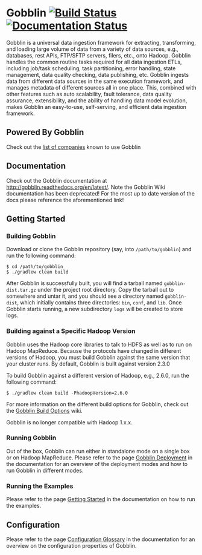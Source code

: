 # Gobblin [![Build Status](https://secure.travis-ci.org/linkedin/gobblin.png)](https://travis-ci.org/linkedin/gobblin) [![Documentation Status](https://readthedocs.org/projects/gobblin/badge/?version=latest)](http://gobblin.readthedocs.org/en/latest/?badge=latest)

Gobblin is a universal data ingestion framework for extracting, transforming, and loading large volume of data from a variety of data sources, e.g., databases, rest APIs, FTP/SFTP servers, filers, etc., onto Hadoop. Gobblin handles the common routine tasks required for all data ingestion ETLs, including job/task scheduling, task partitioning, error handling, state management, data quality checking, data publishing, etc. Gobblin ingests data from different data sources in the same execution framework, and manages metadata of different sources all in one place. This, combined with other features such as auto scalability, fault tolerance, data quality assurance, extensibility, and the ability of handling data model evolution, makes Gobblin an easy-to-use, self-serving, and efficient data ingestion framework.

## Powered By Gobblin

Check out the [list of companies](http://gobblin.readthedocs.io/en/latest/Powered-By/) known to use Gobblin

## Documentation

Check out the Gobblin documentation at http://gobblin.readthedocs.org/en/latest/. Note the Gobblin Wiki documentation has been deprecated! For the most up to date version of the docs please reference the aforementioned link!

## Getting Started

### Building Gobblin

Download or clone the Gobblin repository (say, into `/path/to/gobblin`) and run the following command:

	$ cd /path/to/gobblin
	$ ./gradlew clean build

After Gobblin is successfully built, you will find a tarball named `gobblin-dist.tar.gz` under the project root directory. Copy the tarball out to somewhere and untar it, and you should see a directory named `gobblin-dist`, which initially contains three directories: `bin`, `conf`, and `lib`. Once Gobblin starts running, a new subdirectory `logs` will be created to store logs.

### Building against a Specific Hadoop Version

Gobblin uses the Hadoop core libraries to talk to HDFS as well as to run on Hadoop MapReduce. Because the protocols have changed in different versions of Hadoop, you must build Gobblin against the same version that your cluster runs. By default, Gobblin is built against version 2.3.0

To build Gobblin against a different version of Hadoop, e.g., 2.6.0, run the following command:

	$ ./gradlew clean build -PhadoopVersion=2.6.0

For more information on the different build options for Gobblin, check out the [Gobblin Build Options](http://gobblin.readthedocs.org/en/latest/user-guide/Gobblin-Build-Options/) wiki.

Gobblin is no longer compatible with Hadoop 1.x.x.

### Running Gobblin

Out of the box, Gobblin can run either in standalone mode on a single box or on Hadoop MapReduce. Please refer to the page [Gobblin Deployment](http://gobblin.readthedocs.org/en/latest/user-guide/Gobblin-Deployment/) in the documentation for an overview of the deployment modes and how to run Gobblin in different modes.

### Running the Examples

Please refer to the page [Getting Started](http://gobblin.readthedocs.org/en/latest/Getting-Started/) in the documentation on how to run the examples.

## Configuration

Please refer to the page [Configuration Glossary](http://gobblin.readthedocs.org/en/latest/user-guide/Configuration-Properties-Glossary/) in the documentation for an overview on the configuration properties of Gobblin.


